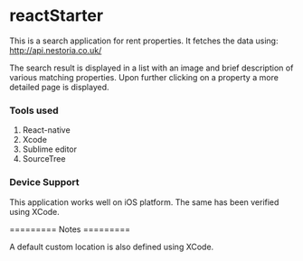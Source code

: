 # reactStarter

This is a search application for rent properties. It fetches the data using: http://api.nestoria.co.uk/

The search result is displayed in a list with an image and brief description of various matching properties.
Upon further clicking on a property a more detailed page is displayed.

### Tools used

1. React-native
2. Xcode
3. Sublime editor
4. SourceTree

### Device Support

This application works well on iOS platform. The same has been verified using XCode.

========= Notes =========

A default custom location is also defined using XCode.
